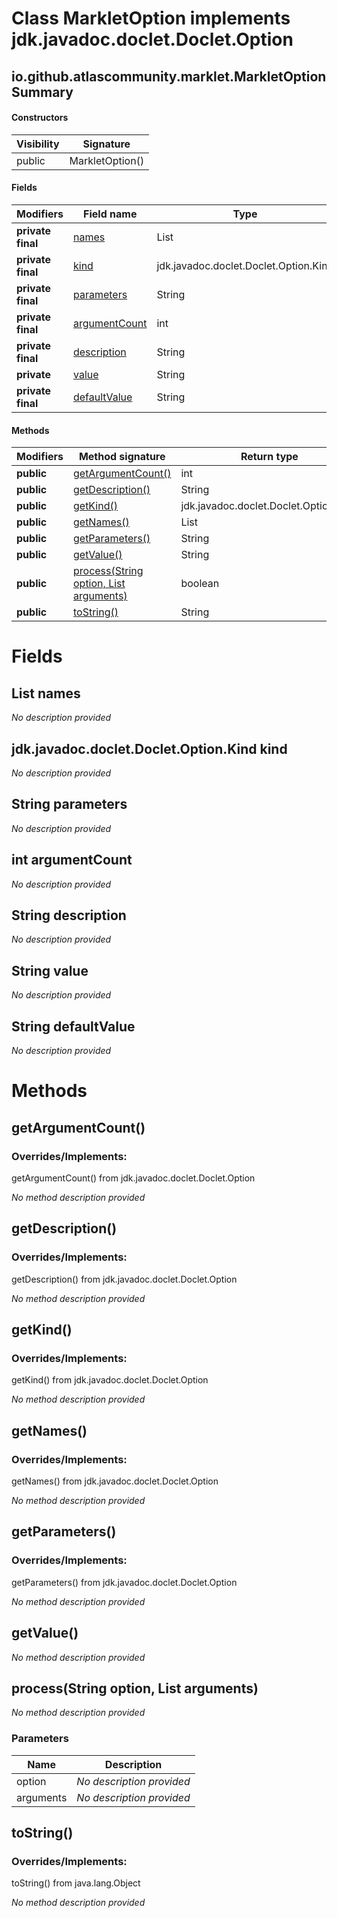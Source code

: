 Class MarkletOption implements jdk.javadoc.doclet.Doclet.Option
===============================================================


io.github.atlascommunity.marklet.MarkletOption Summary
-------
#### Constructors
| Visibility | Signature       |
| ---------- | --------------- |
| public     | MarkletOption() |
#### Fields
| Modifiers         | Field name                                     | Type                                  |
| ----------------- | ---------------------------------------------- | ------------------------------------- |
| **private final** | [names](#javautillistjavalangstring-names)     | List<String>                          |
| **private final** | [kind](#jdkjavadocdocletdocletoptionkind-kind) | jdk.javadoc.doclet.Doclet.Option.Kind |
| **private final** | [parameters](#javalangstring-parameters)       | String                                |
| **private final** | [argumentCount](#int-argumentcount)            | int                                   |
| **private final** | [description](#javalangstring-description)     | String                                |
| **private**       | [value](#javalangstring-value)                 | String                                |
| **private final** | [defaultValue](#javalangstring-defaultvalue)   | String                                |
#### Methods
| Modifiers  | Method signature                                                                             | Return type                           |
| ---------- | -------------------------------------------------------------------------------------------- | ------------------------------------- |
| **public** | [getArgumentCount()](#getargumentcount)                                                      | int                                   |
| **public** | [getDescription()](#getdescription)                                                          | String                                |
| **public** | [getKind()](#getkind)                                                                        | jdk.javadoc.doclet.Doclet.Option.Kind |
| **public** | [getNames()](#getnames)                                                                      | List<String>                          |
| **public** | [getParameters()](#getparameters)                                                            | String                                |
| **public** | [getValue()](#getvalue)                                                                      | String                                |
| **public** | [process(String option, List<String> arguments)](#processstring-option-liststring-arguments) | boolean                               |
| **public** | [toString()](#tostring)                                                                      | String                                |

Fields
======
List<String> names
--------------------------------------
*No description provided*


jdk.javadoc.doclet.Doclet.Option.Kind kind
------------------------------------------
*No description provided*


String parameters
---------------------------
*No description provided*


int argumentCount
-----------------
*No description provided*


String description
----------------------------
*No description provided*


String value
----------------------
*No description provided*


String defaultValue
-----------------------------
*No description provided*


Methods
=======
getArgumentCount()
------------------
### Overrides/Implements:
getArgumentCount() from jdk.javadoc.doclet.Doclet.Option

*No method description provided*


getDescription()
----------------
### Overrides/Implements:
getDescription() from jdk.javadoc.doclet.Doclet.Option

*No method description provided*


getKind()
---------
### Overrides/Implements:
getKind() from jdk.javadoc.doclet.Doclet.Option

*No method description provided*


getNames()
----------
### Overrides/Implements:
getNames() from jdk.javadoc.doclet.Doclet.Option

*No method description provided*


getParameters()
---------------
### Overrides/Implements:
getParameters() from jdk.javadoc.doclet.Doclet.Option

*No method description provided*


getValue()
----------
*No method description provided*


process(String option, List<String> arguments)
----------------------------------------------
*No method description provided*

### Parameters

| Name      | Description               |
| --------- | ------------------------- |
| option    | *No description provided* |
| arguments | *No description provided* |

toString()
----------
### Overrides/Implements:
toString() from java.lang.Object

*No method description provided*


